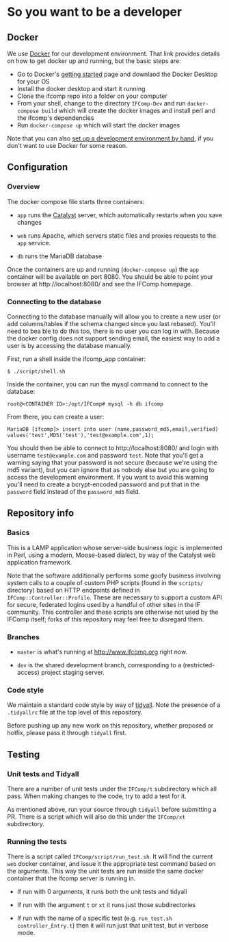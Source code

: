 So you want to be a developer
=============================

## Docker

We use [Docker](https://www.docker.com/) for our development environment. That link provides details on how to get docker up and running, but the basic steps are:

* Go to Docker's [getting started](https://www.docker.com/get-started) page and downlaod the Docker Desktop for your OS
* Install the docker desktop and start it running
* Clone the ifcomp repo into a folder on your computer
* From your shell, change to the directory `IFComp-Dev` and run `docker-compose build` which will create the docker images and install perl and the ifcomp's dependencies
* Run `docker-compose up` which will start the docker images

Note that you can also [set up a development environment by hand](https://github.com/iftechfoundation/ifcomp/wiki/Manual-Installation-and-Setup), if you don't want to use Docker for some reason.

## Configuration

### Overview

The docker compose file starts three containers:

 * `app` runs the [Catalyst](http://www.catalystframework.org/) server, which automatically restarts when you save changes

 * `web` runs Apache, which servers static files and proxies requests to the `app` service.
 
 * `db` runs the MariaDB database

Once the containers are up and running (`docker-compose up`) the `app` container will be available on port 8080. You should be able to point your browser at http://localhost:8080/ and see the IFComp homepage.

### Connecting to the database

Connecting to the database manually will allow you to create a new user (or add columns/tables if the schema changed since you last rebased). You'll need to bea ble to do this too, there is no user you can log in with. Because the docker config does not support sending email, the easiest way to add a user is by accessing the database manually.

First, run a shell inside the ifcomp_app container:

```
$ ./script/shell.sh
```

Inside the container, you can run the mysql command to connect to the database:

```
root@<CONTAINER ID>:/opt/IFComp# mysql -h db ifcomp
```

From there, you can create a user:

```
MariaDB [ifcomp]> insert into user (name,password_md5,email,verified) values('test',MD5('test'),'test@example.com',1);
```

You should then be able to connect to http://localhost:8080/ and login with username `test@example.com` and password `test`. Note that you'll get a warning saying that your password is not secure (because we're using the md5 variant), but you can ignore that as nobody else but you are going to access the development environment. If you want to avoid this warning you'll need to create a bcrypt-encoded password and put that in the `password` field instead of the `password_md5` field.

## Repository info

### Basics

This is a LAMP application whose server-side business logic is implemented in Perl, using a modern, Moose-based dialect, by way of the Catalyst web application framework.

Note that the software additionally performs some goofy business involving system calls to a couple of custom PHP scripts (found in the `scripts/` directory) based on HTTP endpoints defined in `IFComp::Controller::Profile`. These are necessary to support a custom API for secure, federated logins used by a handful of other sites in the IF community. This controller and these scripts are otherwise not used by the IFComp itself; forks of this repository may feel free to disregard them.

### Branches

* `master` is what's running at http://www.ifcomp.org right now.

* `dev` is the shared development branch, corresponding to a (restricted-access) project staging server.

### Code style

We maintain a standard code style by way of [tidyall](https://metacpan.org/pod/distribution/Code-TidyAll/bin/tidyall). Note the presence of a `.tidyallrc` file at the top level of this repository.

Before pushing up any new work on this repository, whether proposed or hotfix, please pass it through `tidyall` first.

## Testing

### Unit tests and Tidyall

There are a number of unit tests under the `IFComp/t` subdirectory which all pass. When making changes to the code, try to add a test for it.

As mentioned above, run your source through `tidyall` before submitting a PR. There is a script which will also do this under the `IFComp/xt` subdirectory.

### Running the tests

There is a script called `IFComp/script/run_test.sh`. It will find the current `web` docker container, and issue it the appropriate test command based on the arguments. This way the unit tests are run inside the same docker container that the ifcomp server is running in.

* If run with 0 arguments, it runs both the unit tests and tidyall

* If run with the argument `t` or `xt` it runs just those subdirectories

* If run with the name of a specific test (e.g. `run_test.sh controller_Entry.t`) then it will run just that unit test, but in verbose mode.
